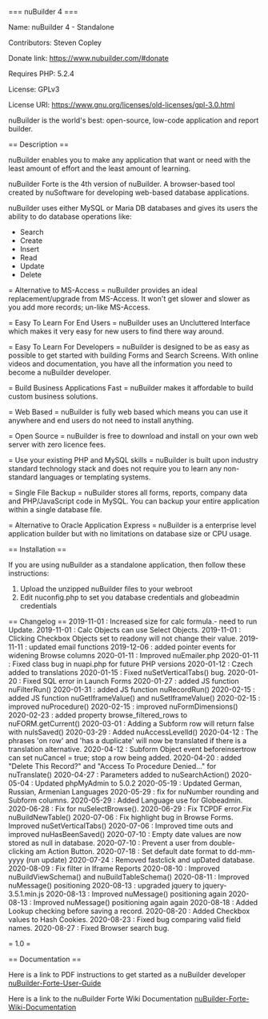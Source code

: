 === nuBuilder 4 ===

Name: nuBuilder 4 - Standalone

Contributors: Steven Copley

Donate link: https://www.nubuilder.com/#donate

Requires PHP: 5.2.4

License: GPLv3

License URI: https://www.gnu.org/licenses/old-licenses/gpl-3.0.html

nuBuilder is the world's best: open-source, low-code application and report builder.

== Description ==

nuBuilder enables you to make any application that want or need with the least amount of effort and the least amount of learning.

nuBuilder Forte is the 4th version of nuBuilder. A browser-based tool created by nuSoftware for developing web-based database applications.

nuBuilder uses either MySQL or Maria DB databases and gives its users the ability to do database operations like: 
* Search
* Create
* Insert
* Read
* Update
* Delete

= Alternative to MS-Access =
nuBuilder provides an ideal replacement/upgrade from MS-Access. It won't get slower and slower as you add more records; un-like MS-Access.

= Easy To Learn For End Users =
nuBuilder uses an Uncluttered Interface which makes it very easy for new users to find there way around.

= Easy To Learn For Developers =
nuBuilder is designed to be as easy as possible to get started with building Forms and Search Screens. With online videos and documentation, you have all the information you need to become a nuBuilder developer.

= Build Business Applications Fast =
nuBuilder makes it affordable to build custom business solutions.

= Web Based =
nuBuilder is fully web based which means you can use it anywhere and end users do not need to install anything.

= Open Source =
nuBuilder is free to download and install on your own web server with zero licence fees.

= Use your existing PHP and MySQL skills =
nuBuilder is built upon industry standard technology stack and does not require you to learn any non-standard languages or templating systems.

= Single File Backup =
nuBuilder stores all forms, reports, company data and PHP/JavaScript code in MySQL. You can backup your entire application within a single database file.

= Alternative to Oracle Application Express =
nuBuilder is a enterprise level application builder but with no limitations on database size or CPU usage.

== Installation ==

If you are using nuBuilder as a standalone application, then follow these instructions:
1. Upload the unzipped nuBuilder files to your webroot 
2. Edit nuconfig.php to set you database credentials and globeadmin credentials

== Changelog ==
2019-11-01 : Increased size for calc formula.- need to run Update.
2019-11-01 : Calc Objects can use Select Objects.
2019-11-01 : Clicking Checkbox Objects set to readony will not change their value.
2019-11-11 : updated email functions
2019-12-06 : added pointer events for widening Browse columns
2020-01-11 : Improved nuEmailer.php
2020-01-11 : Fixed class bug in nuapi.php for future PHP versions
2020-01-12 : Czech added to translations
2020-01-15 : Fixed nuSetVerticalTabs() bug.
2020-01-20 : Fixed SQL error in Launch Forms
2020-01-27 : added JS function nuFilterRun()
2020-01-31 : added JS function nuRecordRun()
2020-02-15 : added JS function nuGetIframeValue() and nuSetIframeValue()
2020-02-15 : improved nuProcedure()
2020-02-15 : improved nuFormDimensions()
2020-02-23 : added property browse_filtered_rows to nuFORM.getCurrent()
2020-03-01 : Adding a Subform row will return false with nuIsSaved()
2020-03-29 : Added nuAccessLevelId()
2020-04-12 : The phrases 'on row' and 'has a duplicate' will now be translated if there is a translation alternative.
2020-04-12 : Subform Object event beforeinsertrow can set nuCancel = true; stop a row being added.
2020-04-20 : added "Delete This Record?" and "Access To Procedure Denied..." for nuTranslate()
2020-04-27 : Parameters added to nuSearchAction()
2020-05-04 : Updated phpMyAdmin to 5.0.2
2020-05-19 : Updated German, Russian, Armenian Languages
2020-05-29 : fix for nuNumber rounding and Subform columns.
2020-05-29 : Added Language use for Globeadmin.
2020-06-28 : Fix for nuSelectBrowse().
2020-06-29 : Fix TCPDF error.Fix nuBuildNewTable()
2020-07-06 : Fix highlight bug in Browse Forms. Improved nuSetVerticalTabs()
2020-07-06 : Improved time outs and improved nuHasBeenSaved()
2020-07-10 : Empty date values are now stored as null in database.
2020-07-10 : Prevent a user from double-clicking am Action Button.
2020-07-18 : Set default date format to dd-mm-yyyy (run update)
2020-07-24 : Removed fastclick and upDated database.
2020-08-09 : Fix filter in Iframe Reports
2020-08-10 : Improved nuBuildViewSchema() and nuBuildTableSchema()
2020-08-11 : Improved nuMessage() positioning
2020-08-13 : upgraded jquery to jquery-3.5.1.min.js
2020-08-13 : Improved nuMessage() positioning again
2020-08-13 : Improved nuMessage() positioning again again
2020-08-18 : Added Lookup checking before saving a record.
2020-08-20 : Added Checkbox values to Hash Cookies.
2020-08-23 : Fixed bug comparing valid field names.
2020-08-27 : Fixed Browser search bug.

= 1.0 =

== Documentation ==

Here is a link to PDF instructions to get started as a nuBuilder developer [nuBuilder-Forte-User-Guide](https://www.nubuilder.com/storage/pdf/nuBuilderForte_UserGuide.pdf "nuBuilder Forte User Guide")

Here is a link to the nuBuilder Forte Wiki Documentation [nuBuilder-Forte-Wiki-Documentation](https://wiki.nubuilder.net/nubuilderforte/index.php/Main_Page "nuBuilder Forte Wiki Documentation")
